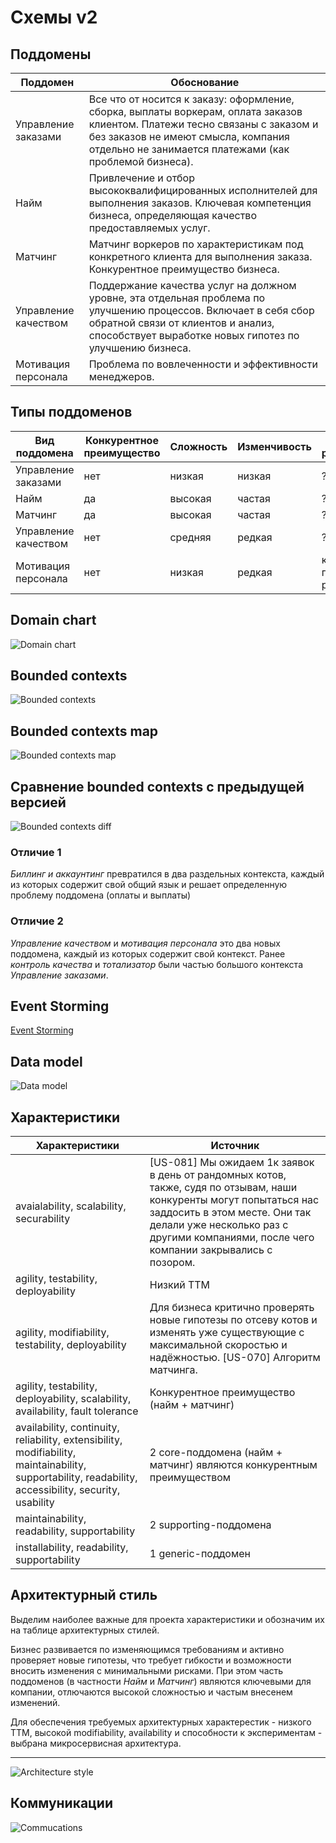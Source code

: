 Схемы v2
======

Поддомены
------
| Поддомен | Обоснование |
|------------|------------|
| Управление заказами | Все что от носится к заказу: оформление, сборка, выплаты воркерам, оплата заказов клиентом. Платежи тесно связаны с заказом и без заказов не имеют смысла, компания отдельно не занимается платежами (как проблемой бизнеса). |
| Найм | Привлечение и отбор высококвалифицированных исполнителей для выполнения заказов. Ключевая компетенция бизнеса, определяющая качество предоставляемых услуг. |
| Матчинг | Матчинг воркеров по характеристикам под конкретного клиента для выполнения заказа. Конкурентное преимущество бизнеса. |
| Управление качеством | Поддержание качества услуг на должном уровне, эта отдельная проблема по улучшению процессов. Включает в себя сбор обратной связи от клиентов и анализ, способствует выработке новых гипотез по улучшению бизнеса. |
| Мотивация персонала | Проблема по вовлеченности и эффективности менеджеров. |

Типы поддоменов
------

| Вид поддомена | Конкурентное преимущество | Сложность | Изменчивость | Варианты реализации | Интерес проблемы | Предполагаемый тип поддомена |
|------------|------------|------------|------------|------------|------------|------------|
| Управление заказами | нет | низкая | низкая | ??? | средний  | supporting |
| Найм | да | высокая | частая | ??? | высокий  | core |
| Матчинг | да | высокая | частая | ??? | высокий  | core |
| Управление качеством | нет | средняя | редкая | ??? | низкий  | supporting |
| Мотивация персонала | нет | низкая | редкая | купить готовое решение | низкий  | generic |

Domain chart
------
![Domain chart](./domain_chart.png)

Bounded contexts
------
![Bounded contexts](./bounded_contexts.png)

Bounded contexts map
------
![Bounded contexts map](./bounded_contexts_map.png)

Сравнение bounded contexts с предыдущей версией
------
![Bounded contexts diff](./bounded_contexts_diff.png)
### Отличие 1
_Биллинг и аккаунтинг_ превратился в два раздельных контекста, каждый из которых содержит свой общий язык и решает определенную проблему поддомена (оплаты и выплаты)

### Отличие 2
_Управление качеством_ и _мотивация персонала_ это два новых поддомена, каждый из которых содержит свой контекст. Ранее _контроль качества_ и _тотализатор_ были частью большого контекста _Управление заказами_.

Event Storming
------
[Event Storming](./mcf_eventstorming_subdomains.pdf)

Data model
------
![Data model](./data_model_subdomains.png)

Характеристики
------

| Характеристики | Источник |
|------------|------------|
| avaialability, scalability, securability | [US-081] Мы ожидаем 1к заявок в день от рандомных котов, также, судя по отзывам, наши конкуренты могут попытаться нас заддосить в этом месте. Они так делали уже несколько раз с другими компаниями, после чего компании закрывались с позором. |
| agility, testability, deployability | Низкий ТТМ |
| agility, modifiability, testability, deployability | Для бизнеса критично проверять новые гипотезы по отсеву котов и изменять уже существующие с максимальной скоростью и надёжностью. [US-070] Алгоритм матчинга.|
| agility, testability, deployability, scalability, availability, fault tolerance | Конкурентное преимущество (найм + матчинг) |
| availability, continuity, reliability, еxtensibility, modifiability, maintainability, supportability, readability, accessibility, security, usability | 2 core-поддомена (найм + матчинг) являются конкурентным преимуществом |
| maintainability, readability, supportability | 2 supporting-поддомена |
| installability, readability, supportability | 1 generic-поддомен |

Архитектурный стиль
------
Выделим наиболее важные для проекта характеристики и обозначим их на таблице архитектурных стилей.

Бизнес развивается по изменяющимся требованиям и активно проверяет новые гипотезы, что требует гибкости и возможности вносить изменения с минимальными рисками. При этом часть поддоменов (в частности _Найм_ и _Матчинг_) являются ключевыми для компании, отлючаются высокой сложностью и частым внесенем изменений.

Для обеспечения требуемых архитектурных характерестик - низкого TTM, высокой modifiability, availability и способности к экспериментам - выбрана микросервисная архитектура.
***
![Architecture style](./architecture.png)

Коммуникации
------
![Commucations](./communcations.png)
